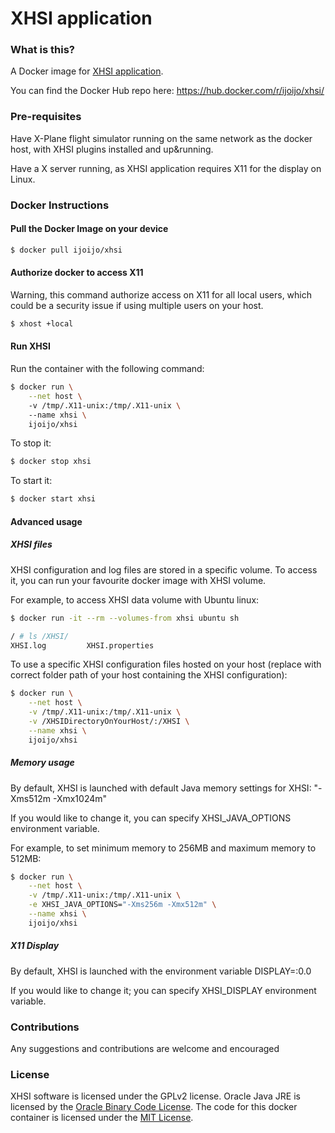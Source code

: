 # XHSI application

### What is this?

A Docker image for [XHSI application](xhsi.sourceforge.net).

You can find the Docker Hub repo here: https://hub.docker.com/r/ijoijo/xhsi/


### Pre-requisites

Have X-Plane flight simulator running on the same network as the docker host, with XHSI plugins installed and up&running.

Have a X server running, as XHSI application requires X11 for the  display on Linux.


### Docker Instructions

#### Pull the Docker Image on your device

```bash
$ docker pull ijoijo/xhsi
```


#### Authorize docker to access X11

Warning, this command authorize access on X11 for all local users, which could be a security issue if using multiple users on your host.

```bash
$ xhost +local
```
 
#### Run XHSI

Run the container with the following command:
```bash
$ docker run \
    --net host \ 
    -v /tmp/.X11-unix:/tmp/.X11-unix \ 
    --name xhsi \
    ijoijo/xhsi
```

To stop it:
```bash
$ docker stop xhsi
```

To start it:
```bash
$ docker start xhsi
```


#### Advanced usage

##### XHSI files

XHSI configuration and log files are stored in a specific volume.
To access it, you can run your favourite docker image with XHSI volume.

For example, to access XHSI data volume with Ubuntu linux:

```bash
$ docker run -it --rm --volumes-from xhsi ubuntu sh

/ # ls /XHSI/
XHSI.log         XHSI.properties
```


To use a specific XHSI configuration files hosted on your host (replace with correct folder path of your host containing the XHSI configuration):

```bash
$ docker run \
    --net host \
    -v /tmp/.X11-unix:/tmp/.X11-unix \
    -v /XHSIDirectoryOnYourHost/:/XHSI \
    --name xhsi \
    ijoijo/xhsi
```

##### Memory usage

By default, XHSI is launched with default Java memory settings for XHSI: "-Xms512m -Xmx1024m"

If you would like to change it, you can specify XHSI_JAVA_OPTIONS environment variable.

For example, to set minimum memory to 256MB and maximum memory to 512MB:

```bash
$ docker run \
    --net host \
    -v /tmp/.X11-unix:/tmp/.X11-unix \
    -e XHSI_JAVA_OPTIONS="-Xms256m -Xmx512m" \
    --name xhsi \
    ijoijo/xhsi
```


##### X11 Display

By default, XHSI is launched with the environment variable DISPLAY=:0.0

If you would like to change it; you can specify XHSI_DISPLAY environment variable.


### Contributions

Any suggestions and contributions are welcome and encouraged


### License

XHSI software is licensed under the GPLv2 license.
Oracle Java JRE is licensed by the [Oracle Binary Code License](http://www.oracle.com/technetwork/java/javase/terms/license/index.html).
The code for this docker container is licensed under the [MIT License](LICENSE.md).
